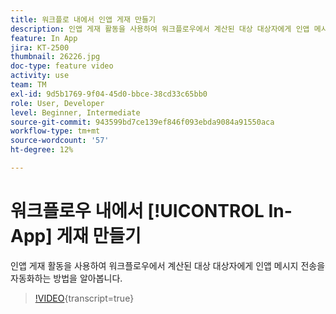 ```yaml
---
title: 워크플로 내에서 인앱 게재 만들기
description: 인앱 게재 활동을 사용하여 워크플로우에서 계산된 대상 대상자에게 인앱 메시지 전송을 자동화하는 방법을 알아봅니다.
feature: In App
jira: KT-2500
thumbnail: 26226.jpg
doc-type: feature video
activity: use
team: TM
exl-id: 9d5b1769-9f04-45d0-bbce-38cd33c65bb0
role: User, Developer
level: Beginner, Intermediate
source-git-commit: 943599bd7ce139ef846f093ebda9084a91550aca
workflow-type: tm+mt
source-wordcount: '57'
ht-degree: 12%

---
```


# 워크플로우 내에서 [!UICONTROL In-App] 게재 만들기

인앱 게재 활동을 사용하여 워크플로우에서 계산된 대상 대상자에게 인앱 메시지 전송을 자동화하는 방법을 알아봅니다.

>[!VIDEO](https://video.tv.adobe.com/v/26226?learn=on){transcript=true}
